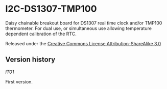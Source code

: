 I2C-DS1307-TMP100
=================

Daisy chainable breakout board for DS1307 real time clock and/or TMP100 thermometer. For dual use, or simultaneous use allowing temperature dependent calibration of the RTC.

Released under the [Creative Commons License Attribution-ShareAlike 3.0](http://creativecommons.org/licenses/by-sa/3.0/)


Version history
---------------

_IT01_

First version.
